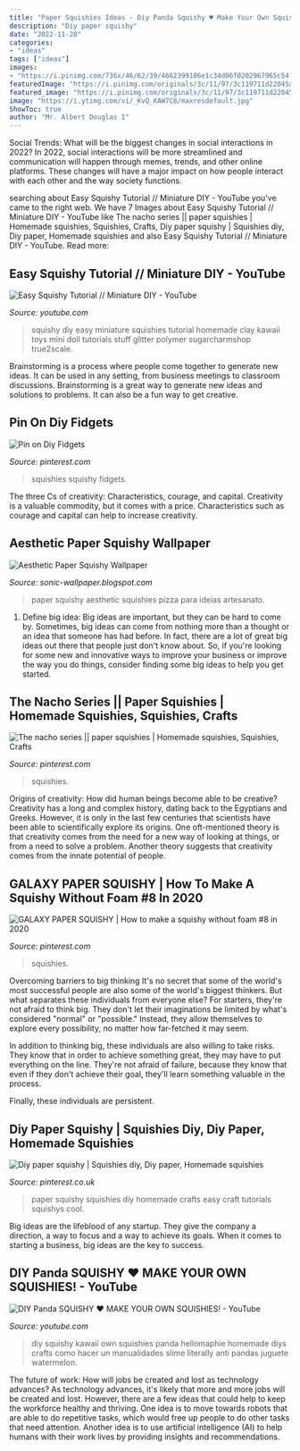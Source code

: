 ```yaml
---
title: "Paper Squishies Ideas - Diy Panda Squishy ♥ Make Your Own Squishies!"
description: "Diy paper squishy"
date: "2022-11-20"
categories:
- "ideas"
tags: ["ideas"]
images:
- "https://i.pinimg.com/736x/46/62/39/4662399106e1c34d06f0202967965c54.jpg"
featuredImage: "https://i.pinimg.com/originals/3c/11/97/3c119711d22045ab5148da982d96a09c.jpg"
featured_image: "https://i.pinimg.com/originals/3c/11/97/3c119711d22045ab5148da982d96a09c.jpg"
image: "https://i.ytimg.com/vi/_KvQ_KAW7C8/maxresdefault.jpg"
ShowToc: true
author: "Mr. Albert Douglas I"
---
```



Social Trends: What will be the biggest changes in social interactions in 2022?
In 2022, social interactions will be more streamlined and communication will happen through memes, trends, and other online platforms. These changes will have a major impact on how people interact with each other and the way society functions.

	

		
searching about Easy Squishy Tutorial // Miniature DIY - YouTube you've came to the right web. We have 7 Images about Easy Squishy Tutorial // Miniature DIY - YouTube like The nacho series || paper squishies | Homemade squishies, Squishies, Crafts, Diy paper squishy | Squishies diy, Diy paper, Homemade squishies and also Easy Squishy Tutorial // Miniature DIY - YouTube. Read more:
		
    
## Easy Squishy Tutorial // Miniature DIY - YouTube

<img loading=lazy src="https://i.ytimg.com/vi/Iqyv689sGVQ/maxresdefault.jpg" onerror="this.onerror=null;this.src='https://tse1.mm.bing.net/th?id=OIP.lZU8fUu79skvrqoerUJGHQHaEK&amp;pid=15.1';" alt="Easy Squishy Tutorial // Miniature DIY - YouTube">

_Source: youtube.com_

>squishy diy easy miniature squishies tutorial homemade clay kawaii toys mini doll tutorials stuff glitter polymer sugarcharmshop true2scale. 

	

Brainstorming is a process where people come together to generate new ideas. It can be used in any setting, from business meetings to classroom discussions. Brainstorming is a great way to generate new ideas and solutions to problems. It can also be a fun way to get creative.

    
## Pin On Diy Fidgets

<img loading=lazy src="https://i.pinimg.com/736x/36/5d/f1/365df1db00726934c7f1c90ca2331bea.jpg" onerror="this.onerror=null;this.src='https://tse4.mm.bing.net/th?id=OIP.SziDjrZRkfNk0NqtGq5g9AHaEK&amp;pid=15.1';" alt="Pin on Diy Fidgets">

_Source: pinterest.com_

>squishies squishy fidgets. 

	

The three Cs of creativity: Characteristics, courage, and capital.
Creativity is a valuable commodity, but it comes with a price. Characteristics such as courage and capital can help to increase creativity.

    
## Aesthetic Paper Squishy Wallpaper

<img loading=lazy src="https://i.pinimg.com/originals/3c/11/97/3c119711d22045ab5148da982d96a09c.jpg" onerror="this.onerror=null;this.src='https://tse4.mm.bing.net/th?id=OIP.1dSPWtkhsJn7MwmTB_A1kQHaJ4&amp;pid=15.1';" alt="Aesthetic Paper Squishy Wallpaper">

_Source: sonic-wallpaper.blogspot.com_

>paper squishy aesthetic squishies pizza para ideias artesanato. 

	

1. Define big idea:
Big ideas are important, but they can be hard to come by. Sometimes, big ideas can come from nothing more than a thought or an idea that someone has had before. In fact, there are a lot of great big ideas out there that people just don't know about. So, if you're looking for some new and innovative ways to improve your business or improve the way you do things, consider finding some big ideas to help you get started.

    
## The Nacho Series || Paper Squishies | Homemade Squishies, Squishies, Crafts

<img loading=lazy src="https://i.pinimg.com/originals/45/75/98/457598d1b9e0b676a569b88f2a1bc552.jpg" onerror="this.onerror=null;this.src='https://tse2.mm.bing.net/th?id=OIP.SgQRURlc8YWFp9qp1ysUiAHaJ4&amp;pid=15.1';" alt="The nacho series || paper squishies | Homemade squishies, Squishies, Crafts">

_Source: pinterest.com_

>squishies. 

	

Origins of creativity: How did human beings become able to be creative?
Creativity has a long and complex history, dating back to the Egyptians and Greeks. However, it is only in the last few centuries that scientists have been able to scientifically explore its origins. One oft-mentioned theory is that creativity comes from the need for a new way of looking at things, or from a need to solve a problem. Another theory suggests that creativity comes from the innate potential of people.

    
## GALAXY PAPER SQUISHY | How To Make A Squishy Without Foam #8 In 2020

<img loading=lazy src="https://i.pinimg.com/736x/46/62/39/4662399106e1c34d06f0202967965c54.jpg" onerror="this.onerror=null;this.src='https://tse4.mm.bing.net/th?id=OIP.WzMRSRIdDpQxjo1ie6q6UwHaEK&amp;pid=15.1';" alt="GALAXY PAPER SQUISHY | How to make a squishy without foam #8 in 2020">

_Source: pinterest.com_

>squishies. 

	

Overcoming barriers to big thinking
It's no secret that some of the world's most successful people are also some of the world's biggest thinkers. But what separates these individuals from everyone else?
For starters, they're not afraid to think big. They don't let their imaginations be limited by what's considered "normal" or "possible." Instead, they allow themselves to explore every possibility, no matter how far-fetched it may seem.

In addition to thinking big, these individuals are also willing to take risks. They know that in order to achieve something great, they may have to put everything on the line. They're not afraid of failure, because they know that even if they don't achieve their goal, they'll learn something valuable in the process.

 Finally, these individuals are persistent.

    
## Diy Paper Squishy | Squishies Diy, Diy Paper, Homemade Squishies

<img loading=lazy src="https://i.pinimg.com/736x/fc/0c/35/fc0c35dec7af240e2e7e39c3b3d17b37.jpg" onerror="this.onerror=null;this.src='https://tse1.mm.bing.net/th?id=OIP.UvlurTJLUlemnhXqOKdXBwHaL2&amp;pid=15.1';" alt="Diy paper squishy | Squishies diy, Diy paper, Homemade squishies">

_Source: pinterest.co.uk_

>paper squishy squishies diy homemade crafts easy craft tutorials squishys cool. 

	

Big ideas are the lifeblood of any startup. They give the company a direction, a way to focus and a way to achieve its goals. When it comes to starting a business, big ideas are the key to success.

    
## DIY Panda SQUISHY ♥ MAKE YOUR OWN SQUISHIES! - YouTube

<img loading=lazy src="https://i.ytimg.com/vi/_KvQ_KAW7C8/maxresdefault.jpg" onerror="this.onerror=null;this.src='https://tse4.mm.bing.net/th?id=OIP.6-_LUj8-rpDdfw1rE91g4wHaEK&amp;pid=15.1';" alt="DIY Panda SQUISHY ♥ MAKE YOUR OWN SQUISHIES! - YouTube">

_Source: youtube.com_

>diy squishy kawaii own squishies panda hellomaphie homemade diys crafts como hacer un manualidades slime literally anti pandas juguete watermelon. 

	

The future of work: How will jobs be created and lost as technology advances?
As technology advances, it's likely that more and more jobs will be created and lost. However, there are a few ideas that could help to keep the workforce healthy and thriving. One idea is to move towards robots that are able to do repetitive tasks, which would free up people to do other tasks that need attention. Another idea is to use artificial intelligence (AI) to help humans with their work lives by providing insights and recommendations.

